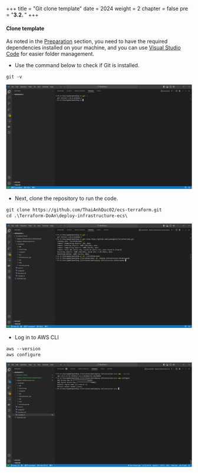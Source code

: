 +++
title = "Git clone template"
date = 2024
weight = 2
chapter = false
pre = "<b>3.2. </b>"
+++

#### Clone template

As noted in the [Preparation](/2-preparation) section, you need to have the required dependencies installed on your machine, and you can use [Visual Studio Code](https://code.visualstudio.com/download) for easier folder management.

- Use the command below to check if Git is installed.

```
git -v
```

![image](/images/3-terraform/3.2.1.png)

- Next, clone the repository to run the code.

```
git clone https://github.com/ThaiAnhDuc02/ecs-terraform.git
cd .\Terraform-DoAn\deploy-infrastructure-ecs\
```

![image](/images/3-terraform/3.2.2.png)

- Log in to AWS CLI

```
aws --version
aws configure
```

![image](/images/3-terraform/3.2.3.png)
